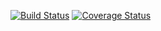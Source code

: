 [![Build Status](https://travis-ci.org/MHwishes/oddSquareSum.svg?branch=master)](https://travis-ci.org/MHwishes/oddSquareSum) [![Coverage Status](https://coveralls.io/repos/github/MHwishes/oddSquareSum/badge.svg?branch=master)](https://coveralls.io/github/MHwishes/oddSquareSum?branch=master)

 


